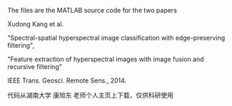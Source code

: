 

The files are the MATLAB source code for the two papers 

Xudong Kang et al. 

"Spectral-spatial hyperspectral image classification with edge-preserving filtering", 

"Feature extraction of hyperspectral images with image fusion and recursive filtering"

IEEE Trans. Geosci. Remote Sens., 2014.

代码从湖南大学 康旭东 老师个人主页上下载，仅供科研使用

